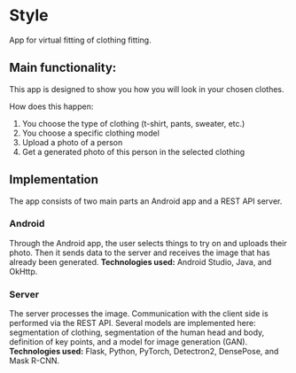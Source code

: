 # Style
App for virtual fitting of clothing fitting.

## Main functionality:
This app is designed to show you how you will look in your chosen clothes.

How does this happen:
1. You choose the type of clothing (t-shirt, pants, sweater, etc.)
2. You choose a specific clothing model
3. Upload a photo of a person
4. Get a generated photo of this person in the selected clothing


## Implementation
The app consists of two main parts an Android app and a REST API server.

### Android
Through the Android app, the user selects things to try on and uploads their photo. Then it sends data to the server and receives the image that has already been generated.
**Technologies used:** Android Studio, Java, and OkHttp.

### Server
The server processes the image. Communication with the client side is performed via the REST API. Several models are implemented here: segmentation of clothing, segmentation of the human head and body, definition of key points, and a model for image generation (GAN).
**Technologies used:** Flask, Python, PyTorch, Detectron2, DensePose, and Mask R-CNN.
